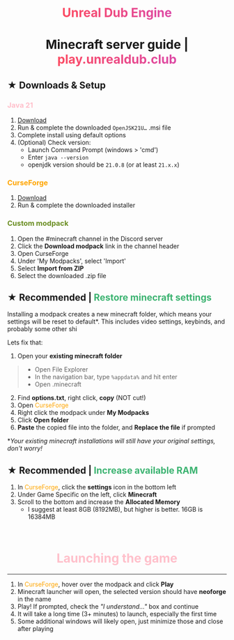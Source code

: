 <h1> <span class="rainbow-text" style="color:MediumSeaGreen; text-align: center; ">Unreal Dub Engine</span>

<h1> Minecraft server guide | <span class="rainbow-text"> play.unrealdub.club </span>

## &#9733; Downloads & Setup

### <span style="color:pink">Java 21</span>

1. [Download](https://adoptium.net/download?link=https%3A%2F%2Fgithub.com%2Fadoptium%2Ftemurin21-binaries%2Freleases%2Fdownload%2Fjdk-21.0.8%252B9%2FOpenJDK21U-jdk_x64_windows_hotspot_21.0.8_9.msi&vendor=Adoptium)
2. Run & complete the downloaded `OpenJSK21U…` .msi file
3. Complete install using default options
4. (Optional) Check version: 
   - Launch Command Prompt (windows > 'cmd') 
   - Enter `java --version`
   - openjdk version should be `21.0.8` (or at least `21.x.x`)

### <span style="color:orange">CurseForge</span>

1. [Download](https://download.overwolf.com/install/Download?ExtensionId=cfiahnpaolfnlgaihhmobmnjdafknjnjdpdabpcm&utm_term=eyJkb21haW4iOiJjZi13ZWIifQ%3D%3D)
2. Run & complete the downloaded installer

### <span style="color:olivedrab">Custom modpack</span>

1. Open the #minecraft channel in the Discord server
2. Click the **Download modpack** link in the channel header
3. Open CurseForge
4. Under 'My Modpacks', select 'Import'
5. Select **Import from ZIP**
6. Select the downloaded .zip file


## &#9733; Recommended | <span style="color:MediumSeaGreen">Restore minecraft settings</span>

Installing a modpack creates a new minecraft folder, which means your settings will be reset to default*. This includes video settings, keybinds, and probably some other shi

Lets fix that:

1. Open your **existing minecraft folder**
> - Open File Explorer
> - In the navigation bar, type `%appdata%` and hit enter
> - Open .minecraft
2. Find **options.txt**, right click, **copy** (NOT cut!)
3. Open <span style="color:orange">CurseForge</span>
4. Right click the modpack under **My Modpacks**
5. Click **Open folder**
6. **Paste** the copied file into the folder, and **Replace the file** if prompted

 **Your existing minecraft installations will still have your original settings, don't worry!*

## &#9733; Recommended | <span style="color:MediumSeaGreen">Increase available RAM</span>

1. In <span style="color:orange">CurseForge</span>, click the **settings** icon in the bottom left
2. Under Game Specific on the left, click **Minecraft**
3. Scroll to the bottom and increase the **Allocated Memory**
   - I suggest at least 8GB (8192MB), but higher is better. 16GB is 16384MB

<br>

# <span style="color:Pink; font-weight: bold;">Launching the game</span>

---

1. In <span style="color:orange">CurseForge</span>, hover over the modpack and click **Play**
2. Minecraft launcher will open, the selected version should have **neoforge** in the name
3. Play! If prompted, check the *"I understand..."* box and continue
4. It will take a long time (3+ minutes) to launch, especially the first time
5. Some additional windows will likely open, just minimize those and close after playing

<style>
.rainbow-text {
  font-weight: bold;
  background: linear-gradient(
    270deg,
    #ff4b5c,
    #ffb347,
    #47d147,
    #47b8ff,
    #b347ff,
    #ff4b5c
  );
  background-size: 1200% 1200%;
  -webkit-background-clip: text;
  -webkit-text-fill-color: transparent;
          background-clip: text;
          color: transparent;

  animation: rainbowShift 12s ease infinite;
}

@keyframes rainbowShift {
  0%   { background-position: 0% 50%; }
  50%  { background-position: 100% 50%; }
  100% { background-position: 0% 50%; }
}

h1 {
  text-align: center;
}

h1 {
  border-bottom: none !important;
}

</style>